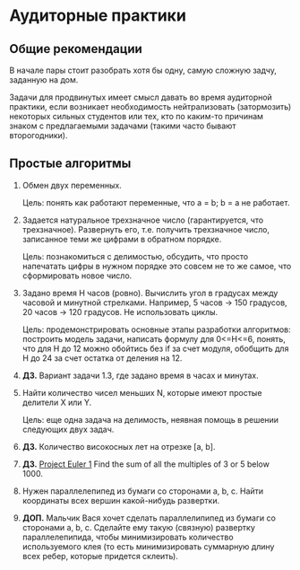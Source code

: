 ﻿
# Аудиторные практики

## Общие рекомендации

В начале пары стоит разобрать хотя бы одну, самую сложную задчу, заданную на дом.

Задачи для продвинутых имеет смысл давать во время аудиторной практики, 
если возникает необходимость нейтрализовать (затормозить) некоторых сильных студентов или тех, 
кто по каким-то причинам знаком с предлагаемыми задачами (такими часто бывают второгодники).

## Простые алгоритмы

1. Обмен двух переменных. 

	Цель: понять как работают переменные, что a = b; b = a не работает.

2. Задается натуральное трехзначное число (гарантируется, что трехзначное).
	Развернуть его, т.е. получить трехзначное число, записанное теми же цифрами в обратном порядке.

	Цель: познакомиться с делимостью, обсудить, что просто напечатать цифры в нужном порядке 
	это совсем не то же самое, что сформировать новое число.

3. Задано время Н часов (ровно). Вычислить угол в градусах между часовой и минутной стрелками.
	Например, 5 часов -> 150 градусов, 20 часов -> 120 градусов. Не использовать циклы.

	Цель: продемонстрировать основные этапы разработки алгоритмов: 
	построить модель задачи, написать формулу для 0<=H<=6, понять, 
	что для Н до 12 можно обойтись без if за счет модуля, обобщить для Н до 24 за счет остатка от деления на 12.


4. __ДЗ.__ Вариант задачи 1.3, где задано время в часах и минутах.

5. Найти количество чисел меньших N, которые имеют простые делители X или Y.

	Цель: еще одна задача на делимость, неявная помощь в решении следующих двух задач.

6. __ДЗ.__ Количество високосных лет на отрезке [a, b].

7. __ДЗ.__ [Project Euler 1](http://projecteuler.net/problem=1)
	Find the sum of all the multiples of 3 or 5 below 1000.

8. Нужен параллелепипед из бумаги со сторонами a, b, c.
	Найти координаты всех вершин какой-нибудь развертки.

9. __ДОП.__ Мальчик Вася хочет сделать параллелипипед из бумаги со сторонами a, b, c. 
	Сделайте ему такую (связную) развертку параллелепипида, чтобы минимизировать количество 
	используемого клея (то есть минимизировать суммарную длину всех ребер, которые придется склеить).
